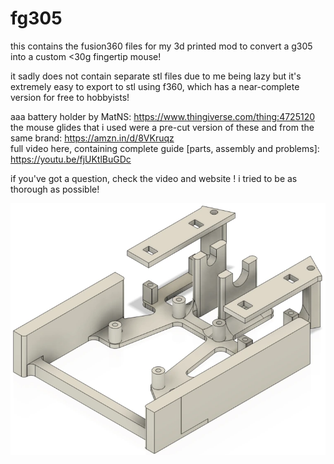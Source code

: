 # fg305
this contains the fusion360 files for my 3d printed mod to convert a g305 into a custom <30g fingertip mouse!

it sadly does not contain separate stl files due to me being lazy but it's extremely easy to export to stl using f360, which has a near-complete version for free to hobbyists!

aaa battery holder by MatNS: https://www.thingiverse.com/thing:4725120  
the mouse glides that i used were a pre-cut version of these and from the same brand: https://amzn.in/d/8VKruqz  
full video here, containing complete guide [parts, assembly and problems]: https://youtu.be/fjUKtlBuGDc

if you've got a question, check the video and website ! i tried to be as thorough as possible!

![view of mouse mod 3d model](https://raw.githubusercontent.com/AashvikTyagi/writing/main/fg305/assets/3d-cad.webp)
